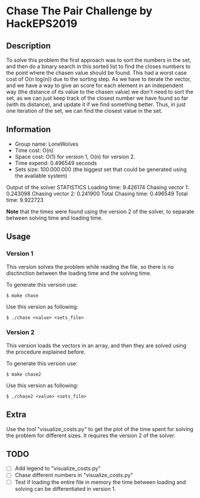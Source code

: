# Chase The Pair Challenge by HackEPS2019

## Description

To solve this problem the first approach was to sort the numbers in the set,
and then do a binary search in this sorted list to find the closes numbers to
the point where the chasen value should be found. This had a worst case cost of
O(n log(n)) due to the sorting step. As we have to iterate the vector, and we
have a way to give an score for each element in an independent way (the
distance of its value to the chasen value) we don't need to sort the set, as we
can just keep track of the closest number we have found so far (with its
distance), and update it if we find something better. Thus, in just one
iteration of the set, we can find the closest value in the set.

## Information

- Group name: LoneWolves
- Time cost: O(n)
- Space cost: O(1) for version 1, O(n) for version 2.
- Time expend: 0.496549 seconds 
- Sets size: 100.000.000 (the biggest set that could be generated using the
available system)

Output of the solver
STATISTICS
Loading time:		9.426174
Chasing vector 1:	0.243098
Chasing vector 2:	0.241900
Total Chasing time:	0.496549
Total time:		9.922723

**Note** that the times were found using the version 2 of the solver, to
separate between solving time and loading time.


## Usage
### Version 1

This version solves the problem while reading the file, so there is no
disctinction between the loading time and the solving time.

To generate this version use:
```{bash}
$ make chase
```

Use this version as following:
```{bash}
$ ./chase <value> <sets_file>
```

### Version 2

This version loads the vectors in an array, and then they are solved using the
procedure explained before.

To generate this version use:
```{bash}
$ make chase2
```

Use this version as following:
```{bash}
$ ./chase2 <value> <sets_file>
```

## Extra

Use the tool "visualize_costs.py" to get the plot of the time spent for solving
the problem for different sizes. It requires the version 2 of the solver.

## TODO

- [ ] Add legend to "visualize_costs.py"
- [ ] Chase different numbers in "visualize_costs.py"
- [ ] Test if loading the entire file in memory the time between loading and
solving can be differentiated in version 1.
